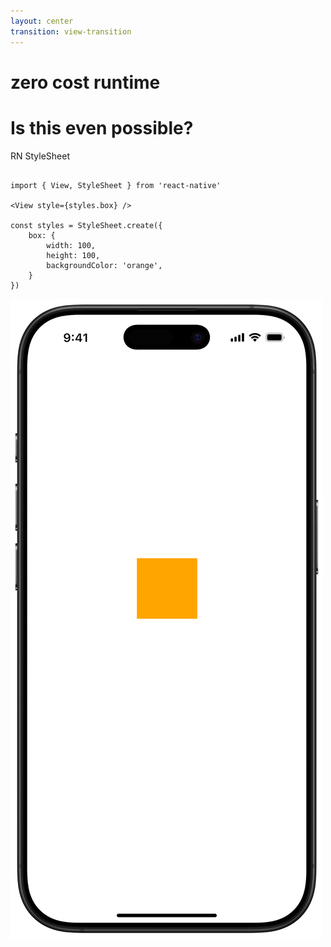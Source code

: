 ```yaml
---
layout: center
transition: view-transition
---
```


<div
  v-motion
  :initial="{ opacity: 1 }"
  :click-2="{ opacity: 0, y: -50, transition: { duration: 600, ease: 'easeIn' } }"
>

<div class="flex items-center justify-center gap-1">

<div class="size-4 view-transition-circle bg-red border-red rounded-full mb-[10px] mr-2"></div>
<h1 class="font-geist text-xl text-white/90">
  zero cost runtime
</h1>

</div>

<h1 
  v-motion
  :initial="{ opacity: 0, y: 20 }"
  :click-1="{ opacity: 1, y: 0, transition: { duration: 800, ease: 'easeOut' } }"
  class="font-geist text-6xl font-bold"
>
    Is this even possible?
</h1>

</div>

<div 
  v-motion
  :initial="{ opacity: 0, y: 10 }"
  :click-2="{ opacity: 1, y: 0, transition: { duration: 800, ease: 'easeOut', delay: 300 } }"
  class="flex items-center gap-4 absolute top-0 left-15%"
>

<div class="flex gap-4 flex-col">

<span class="font-geist text-3xl font-bold">RN StyleSheet</span>

```tsx {all|all|all|3|6-10}

import { View, StyleSheet } from 'react-native'

<View style={styles.box} />

const styles = StyleSheet.create({
    box: {
        width: 100,
        height: 100,
        backgroundColor: 'orange',
    }
})
```

</div>

<img 
  v-motion
  :initial="{ opacity: 0, y: 10 }"
  :click-2="{ opacity: 1, y: 0, transition: { duration: 800, ease: 'easeOut', delay: 500 } }"
  src="../assets/frame.png" 
  class="w-[300px] object-contain rounded-tl-md rounded-tr-md" 
/>

<div 
  v-motion
  :initial="{ opacity: 0 }"
  :click-5="{ opacity: 1 }"
  class="flex items-center gap-4 absolute top-0 left-15%"
>

<FancyArrow 
  from="(75, 330)" 
  to="(380, 270)" 
  color="red" 
  animated
  animation-duration="1000"
  animation-delay="500" />

</div>

</div>

<!-- Click triggers -->
<div v-click class="absolute inset-0 pointer-events-none"></div>
<div v-click class="absolute inset-0 pointer-events-none"></div>
<div v-click class="absolute inset-0 pointer-events-none"></div>
<div v-click class="absolute inset-0 pointer-events-none"></div>
<div v-click class="absolute inset-0 pointer-events-none"></div>
